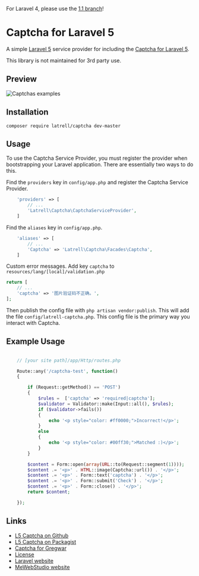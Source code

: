 For Laravel 4, please use the [1.1 branch](https://github.com/Latrell/Captcha/releases/tag/1.1)!

# Captcha for Laravel 5

A simple [Laravel 5](http://laravel.com/) service provider for including the [Captcha for Laravel 5](https://github.com/Gregwar/Captcha).

This library is not maintained for 3rd party use.

## Preview

![Captchas examples](http://gregwar.com/captchas.png)

## Installation

```
composer require latrell/captcha dev-master
```

## Usage

To use the Captcha Service Provider, you must register the provider when bootstrapping your Laravel application. There are
essentially two ways to do this.

Find the `providers` key in `config/app.php` and register the Captcha Service Provider.

```php
    'providers' => [
        // ...
        'Latrell\Captcha\CaptchaServiceProvider',
    ]
```

Find the `aliases` key in `config/app.php`.

```php
    'aliases' => [
        // ...
        'Captcha' => 'Latrell\Captcha\Facades\Captcha',
    ]
```

Custom error messages.
Add key `captcha` to `resources/lang/[local]/validation.php`

```php
return [
	// ...
	'captcha' => '图片验证码不正确。',
];
```

Then publish the config file with `php artisan vendor:publish`. This will add the file `config/latrell-captcha.php`.
This config file is the primary way you interact with Captcha.

## Example Usage

```php

    // [your site path]/app/Http/routes.php

    Route::any('/captcha-test', function()
    {

        if (Request::getMethod() == 'POST')
        {
            $rules =  ['captcha' => 'required|captcha'];
            $validator = Validator::make(Input::all(), $rules);
            if ($validator->fails())
            {
                echo '<p style="color: #ff0000;">Incorrect!</p>';
            }
            else
            {
                echo '<p style="color: #00ff30;">Matched :)</p>';
            }
        }

        $content = Form::open(array(URL::to(Request::segment(1))));
        $content .= '<p>' . HTML::image(Captcha::url()) . '</p>';
        $content .= '<p>' . Form::text('captcha') . '</p>';
        $content .= '<p>' . Form::submit('Check') . '</p>';
        $content .= '<p>' . Form::close() . '</p>';
        return $content;

    });
```

## Links

* [L5 Captcha on Github](https://github.com/latrell/captcha)
* [L5 Captcha on Packagist](https://packagist.org/packages/Latrell/captcha)
* [Captcha for Gregwar](https://github.com/Gregwar/Captcha)
* [License](http://www.opensource.org/licenses/mit-license.php)
* [Laravel website](http://laravel.com)
* [MeWebStudio website](http://latrell.me)
